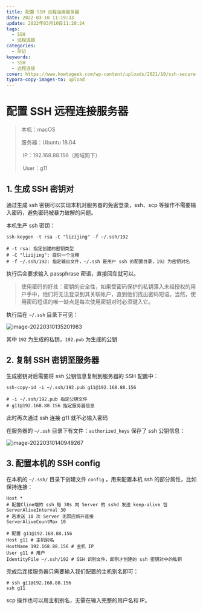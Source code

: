 ```yaml
---
title: 配置 SSH 远程连接服务器
date: 2022-03-10 11:19:33
update: 2022年03月10日11:20:24
tags:
  - SSH
  - 远程连接
categories:
  - 杂记
keywords:
  - SSH
  - 远程连接
cover: https://www.howtogeek.com/wp-content/uploads/2021/10/ssh-secure-shell-laptop.png?width=1198&trim=1,1&bg-color=000&pad=1,1
typora-copy-images-to: upload
---
```


# 配置 SSH 远程连接服务器

> 本机：macOS
>
> 服务器：Ubuntu 18.04
>
> ​	IP：192.168.88.156（局域网下）
>
> ​	User：g11

## 1. 生成 SSH 密钥对

通过生成 ssh 密钥可以实现本机对服务器的免密登录，ssh、scp 等操作不需要输入密码，避免密码被暴力破解的问题。

本机生产 ssh 密钥：

```shell
ssh-keygen -t rsa -C "lizijing" -f ~/.ssh/192

# -t rsa: 指定创建的密钥类型
# -C "lizijing": 提供一个注释
# -f ~/.ssh/192: 指定输出文件，~/.ssh 是用户 ssh 的配置目录，192 为密钥对名
```

执行后会要求输入 passphrase 密语，直接回车就可以。

> 使用密码的好处：密钥的安全性，如果受密码保护的私钥落入未经授权的用户手中，他们将无法登录到其关联帐户，直到他们找出密码短语。当然，使用密码短语的唯一缺点是每次使用密钥对时必须键入它。

执行后在 `~/.ssh` 目录下可见：

![image-20220310135201983](https://s2.loli.net/2022/03/10/MP5qXkoDuhsSEze.png)

其中 `192` 为生成的私钥，`192.pub` 为生成的公钥

## 2. 复制 SSH 密钥至服务器

生成密钥对后需要将 ssh 公钥信息复制到服务器的 SSH 配置中：

```shell
ssh-copy-id -i ~/.ssh/192.pub g11@192.168.88.156

# -i ~/.ssh/192.pub 指定公钥文件
# g11@192.168.88.156 指定服务器信息
```

此时再次通过 ssh 连接 g11 就不必输入密码

在服务器的 `~/.ssh` 目录下有文件：`authorized_keys` 保存了 ssh 公钥信息：

![image-20220310140949267](https://s2.loli.net/2022/03/10/cQDISHk9rCl2FER.png)

## 3. 配置本机的 SSH config

在本机的 `~/.ssh/` 目录下创建文件 `config` ，用来配置本机 ssh 的部分属性，比如保持连接：

```shell
Host *
# 配置Cline端的 ssh 每 30s 向 Server 的 sshd 发送 keep-alive 包
ServerAliveInterval 30
# 若发送 10 次 Server 无回应断开连接
ServerAliveCountMax 10

# 配置 g11@192.168.88.156
Host g11 # 主机别名
HostName 192.168.88.156 # 主机 IP
User g11 # 用户
IdentityFile ~/.ssh/192 # SSH 识别文件，即刚才创建的 ssh 密钥对中的私钥
```

完成后连接服务器只需要输入我们配置的主机别名即可：

```shell
# ssh g11@192.168.88.156
ssh g11
```

scp 操作也可以用主机别名，无需在输入完整的用户名和 IP。
